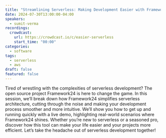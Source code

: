 ```yaml
---
title: "Streamlining Serverless: Making Development Easier with Framework24"
date: 2024-07-30T13:00:00-04:00
speakers:
  - sumit-verma
recordings:
  crowdcast:
    url: https://crowdcast.io/c/easier-serverless
    start_time: "00:00"
categories:
  - software
tags:
  - serverless
  - aws
draft: false
featured: false
---
```


Tired of wrestling with the complexities of serverless development? The open source project Framework24 is here to change the game. In this session, we’ll break down how Framework24 simplifies serverless architecture, cutting through the noise and making your development process smoother and more intuitive. We’ll show you how to get up and running quickly with a live demo, highlighting real-world scenarios where Framework24 shines. Whether you’re new to serverless or a seasoned pro, discover how this tool can make your life easier and your projects more efficient. Let’s take the headache out of serverless development together!
